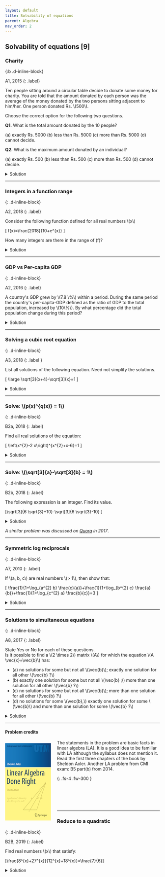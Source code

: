 ```yaml
---
layout: default
title: Solvability of equations
parent: Algebra
nav_order: 2
---
```




## Solvability of equations [9]


### Charity
{:b .d-inline-block}

A1, 2015
{: .label}

<p>
Ten people sitting around a circular table decide to donate some money for charity. You are told that the amount donated by each person was the average of the money donated by the two persons sitting adjacent to him/her.
One person donated Rs. \(500\).
</p>

<p>
Choose the correct option for the following two questions.
</p>

<p>
<b>Q1.</b> What is the total amount donated by the 10 people?
</p>

<p>
(a) exactly Rs. 5000
(b) less than Rs. 5000
(c) more than Rs. 5000
(d) cannot decide.
</p>

<p>
<b>Q2.</b> What is the maximum amount donated by an individual?
</p>

<p>
(a) exactly Rs. 500
(b) less than Rs. 500
(c) more than Rs. 500
(d) cannot decide.
</p>

<details><summary>Solution</summary>

<p>
<b>A1.</b>  Exactly Rs. \(5000\).
</p>

<p>
<b>A2.</b>  Exactly Rs. \(500\).
</p>

<p>
Consider the person who donated Rs. 500.  Suppose the neighbor to the left donates \(500+x\).
Then the one on the right donates \(500-x\).  But continuing leftward, the amounts donated are \(500+2 x, 500+3 x, \ldots,\)
forcing \(x\) to be \(0,\) since you come around to the neighbor to the right.
</p>

</details>

---

### Integers in a function range
{: .d-inline-block}

A2, 2018
{: .label}

<p>
Consider the following function defined for all real numbers \(x\)

\[ f(x)=\frac{2018}{10+e^{x}} \]

How many integers are there in the range of \(f\)?
</p>


<details><summary>Solution</summary>


<p>
There are 201 integers.
</p>

<p>
The function is strictly decreasing as \(x\) goes from \(-\infty\) to \(\infty\). The range of the function is \((0,201.8)\).
By continuity, all the integers in the range appear as values of \(f(x)\).
</p>

</details>

---

### GDP vs Per-capita GDP
{: .d-inline-block}

A2, 2016
{: .label}


<p>
A country's GDP grew by \(7.8 \%\) within a period. During the same period the country's per-capita-GDP defined as the ratio of GDP to the total population, increased by \(10\%\).
By what percentage did the total population change during this period?
</p>

<details><summary>Solution</summary>

<p>
<i>Notation.</i>Let \(G\) and \(P\) denote the  GDP and the population at the start of the period, respectively. Let \(x\) be the percentage change
of the population.
</p>

<p>
The new per-capita GDP is then given by \(\frac{1.078 G}{(1+x) P}\). The percent increase in per-capita GDP is \(10 \%=0.1\).
So we have \(\frac{1.078}{1+x}=1.1 .\) Solving for \(x\) we get:
</p>

<p>
Per-capita GDP is \(\frac{\text { GDP }}{\text { population }}\).
</p>



<p>
\[1+x=\frac{1.078}{1.1}=0.98\]

So population decreased by \(2 \%\)
</p>

</details>

---







### Solving a cubic root equation
{: .d-inline-block}

A3, 2018
{: .label }

<p>List all solutions of the following equation. Need not simplify the solutions.

\[ \large \sqrt[3]{x+4}-\sqrt[3]{x}=1 \]
</p>

<details><summary>Solution</summary>

<p>
Put \(t=\sqrt[3]{x}\) to get:

\begin{align}
\left(t^{3}+4\right)&=(1+t)^{3} \\
4&=t^{3}+3t^2+3t+1 \\
t^{2}+t-1&=0\\
\end{align}

Solving for \(t\) and then \(x\) we get:

\[ x = \left( \frac{-1\pm\sqrt{5}}{2} \right)^{1/3} \]


<i><b>Comment</b>. The official CMI paper glibly says: <q>Solve it and then take the cube root of the solutions. The two solutions are \(-2 \pm \sqrt{5}\)</q>.
 No explanation is given on why it is easy to take cube roots of \(t\).</i>


</p>

</details>

---



### Solve: \\(p(x)^{q(x)} = 1\\)
{: .d-inline-block}

B2a, 2018
{: .label}


<p>
Find all real solutions of the equation:

\[ \left(x^{2}-2 x\right)^{x^{2}+x-6}=1 \]

</p>


<details><summary>Solution</summary>

<p>
The equation is of the form \(a^b=1\). This can happen only in three cases:
<br>

(i) Either \(a=1\), which means \(x^2-2x=1\). So \(x=1\pm\sqrt{2}\).<br>
(ii) or \(a=-1\) and \(b\) is an even integer. So \(x=1\) works.<br>
(iii) or \(b=0\) and \(a\neq 0\). Which happens when \(x=-3\) or \(1\). The value \(x=2\) makes \(a=b=0\) <br>

So \(x=-3,1,1 \pm \sqrt{2}\) are the only solutions.
</p>


</details>

---


### Solve: \\(\sqrt[3]{a}-\sqrt[3]{b} = 1\\)
{: .d-inline-block}

B2b, 2018
{: .label}


<p>
The following expression is an integer. Find its value.

\[\sqrt[3]{6 \sqrt{3}+10}-\sqrt[3]{6 \sqrt{3}-10} \]

</p>

<details><summary>Solution</summary>

<p>


Let \(a=\sqrt[3]{6\sqrt{3}+10}\) and \(b=\sqrt[3]{6\sqrt{3}-10}\). We want to find the value of \(a-b\).  We have the following:

\begin{align}
a^3 - b^3 &= 20 \\
ab &= \sqrt[3]{ (6\sqrt{3})^2-10^2  } = \sqrt[3]{108-100} = 2
\end{align}

Substituting the values above in \( (a-b)^3 \) gives a cubic in \( (a-b) \).

\begin{align}
(a-b)^3 &= a^3 - b^3 - 3ab(a-b) \\
(a-b)^{3}&=20-6(a-b)
\end{align}

This cubic has one real root \(a-b=2\) and two complex roots. Hence, the value of the given expression is 2.


</p>



</details>

_A similar problem was discussed on [Quora](https://www.quora.com/How-do-I-prove-that-sqrt-3-5-sqrt-2-+7-sqrt-3-5-sqrt-2-7-is-an-integer) in 2017_.

---

### Symmetric log reciprocals
{: .d-inline-block}

A7, 2010
{: .label}


<p>
If \(a, b, c\) are real numbers \(> 1\), then show that:<br>
</p>

<p>

\[ \frac{1}{1+\log_{a^{2} b} \frac{c}{a}}+\frac{1}{1+\log_{b^{2} c} \frac{a}{b}}+\frac{1}{1+\log_{c^{2} a} \frac{b}{c}}=3 \]
</p>

<details><summary>Solution</summary>

<p>
We will make use of the identity: \(\log_{x} a+\log_{x} b=\log_{x} a b\).
</p>


<p>
\begin{align}
\frac{1}{1+\log_{a^{2} b}\left(\frac{c}{a}\right)}&=\frac{1}{\log_{a^{2} b}\left(a^{2} b\right)+\log_{a^{2} b}\left(\frac{c}{a}\right)} \\
&=\frac{1}{\log_{a^{2} b}\left(\frac{c}{a} \cdot a^{2} b\right)} \\
&=\frac{1}{\log_{a^{2} b}(a b c)}\\
&\\
&=\log_{a b c}\left(a^{2} b\right)
\end{align}
</p>


<p>
Hence the given expression is:
</p>

<p>
\(\log_{a b c}\left(a^{2} b\right)+\log_{a b c}\left(b^{2} c\right)+\log_{a b c}\left(c^{2} a\right)\)
\(=\log_{a b c}(a b c)^{3}\)
\(=3\)
</p>

</details>

---

### Solutions to simultaneous equations
{: .d-inline-block}

A8, 2017
{: .label}


<p>
State Yes or No for each of these questions.<br>
Is it possible to find a \(2 \times 2\) matrix \(A\) for which the equation \(A \vec{x}=\vec{b}\) has:

<ul>
<li>(a) no solutions for some but not all \(\vec{b}\); exactly one solution for all other \(\vec{b} ?\)</li>

<li>(b) exactly one solution for some but not all \(\vec{b} ;\) more than one solution for all other \(\vec{b} ?\)</li>

<li>(c) no solutions for some but not all \(\vec{b}\); more than one solution for all other \(\vec{b} ?\)</li>

<li>(d) no solutions for some \(\vec{b},\) exactly one solution for some \(\vec{b}\) and more than one solution for some \(\vec{b} ?\)</li>

</ul>

</p>


<details><summary>Solution</summary>


<p>

No-No-Yes-No.<br>

Suppose \(A\) has nonzero determinant. Then for any \(\vec{b},\) we see that \(A \vec{x}=\vec{b}\) has the unique solution \(\vec{x}=A^{-1} \vec{b}\).

If determinant of \(A\) is zero then we can make two cases:<br>

(i) If \(A\) is the zero matrix, then \(A \vec{x}=\vec{b}\) has infinitely many solutions for \(\vec{b}=\overrightarrow{0}\) and no solutions otherwise.<br><br>

(ii) If \(A\) is nonzero then it is easy to see that we are solving two equations in two variables whose left hand sides are proportional.

So if the two right hand constants that make up \(\vec{b}\) are in the same proportion, then we will have infinitely many solutions (because one of the variables can be arbitrary).
If the constants are not in the same proportion, then the two equations will be inconsistent and we will have no solutions.
</p>

</details>

---

#### Problem credits

<img src="/assets/images/LADRcover.png" style="float:left;margin-right:20px;margin-top:10px;"/>

<p>
The statements in the problem are basic facts in linear algebra (LA).
It is a good idea to be familiar with LA although the syllabus does not mention it.
Read the first three chapters of the book by Sheldon Axler.
Another LA problem from CMI exam: B5 part(b) from 2014.
</p>
{: .fs-4 .fw-300 }

<br><br>
<br><br>

<!--
[View on Amazon](https://amzn.to/3hbctgO)
-->

---

### Reduce to a quadratic
{: .d-inline-block}

B2B, 2019
{: .label}

<p>
Find real numbers \(x\) that satisfy:

\[\frac{8^{x}+27^{x}}{12^{x}+18^{x}}=\frac{7}{6}\]
</p>

<details><summary>Solution</summary>

<p>
\[\frac{\left(2^{x}\right)^{3}+\left(3^{x}\right)^{3}}{\left(2^{x}\right)^{2} \cdot 3^{x}+\left(3^{x}\right)^{2} \cdot 2^{x}}=\frac{7}{6}\]
</p>

<p>Putting \(a=2^x\) and \(b=3^x\) in the above equation, we get:</p>


<p>\[ \frac{a^3 + b^3}{a^2b+ab^2} = \frac{7}{6} \]</p>

<p>\[ \frac{ (a+b)(a^2+b^2-ab) }{ab(a+b)} = \frac{7}{6} \]</p>

<p>\[ \frac{ (a+b)(a^2+b^2-ab) }{ab(a+b)} = \frac{7}{6} \]</p>

<p>\[ 6a^2 - 13ab + 6b^2 = 0 \]</p>

<p>\[ 6t^{2}-13t+6=0 \text{ where } t=a/b \]</p>

<p>The above quadratic has \(t = 3/2\)  and \(t=2/3\) as the roots. So \(x=\pm 1\) satisfies the original equation.</p>



</details>








<!--
#### Request to CMI faculty
<p>
Please do not pose elementary facts from advanced topics as high-school questions. Linear algebra is not part of XII mathematics.
</p>
-->

